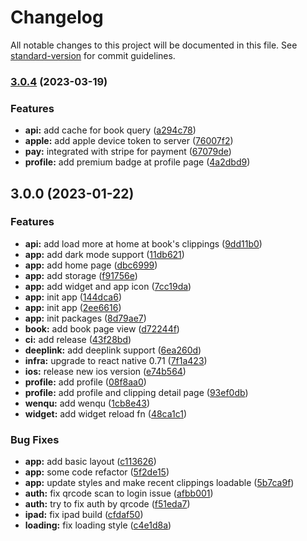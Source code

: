 # Changelog

All notable changes to this project will be documented in this file. See [standard-version](https://github.com/conventional-changelog/standard-version) for commit guidelines.

### [3.0.4](https://github.com/clippingkk/tanjong/compare/v3.0.3...v3.0.4) (2023-03-19)


### Features

* **api:** add cache for book query ([a294c78](https://github.com/clippingkk/tanjong/commit/a294c78b4d50208ff97c1c63ea9f8a307280dc32))
* **apple:** add apple device token to server ([76007f2](https://github.com/clippingkk/tanjong/commit/76007f2b2f54f9adeb43796c8962a1ac7ec20ebd))
* **pay:** integrated with stripe for payment ([67079de](https://github.com/clippingkk/tanjong/commit/67079de599eb8a85385a50abce9d83c4b9184091))
* **profile:** add premium badge at profile page ([4a2dbd9](https://github.com/clippingkk/tanjong/commit/4a2dbd97d18d2ffd88faf6dcccd14974be6fa716))

## 3.0.0 (2023-01-22)


### Features

* **api:** add load more at home at book's clippings ([9dd11b0](https://github.com/clippingkk/tanjong/commit/9dd11b074460528d8f6e1a2c53b628272cf48b41))
* **app:** add dark mode support ([11db621](https://github.com/clippingkk/tanjong/commit/11db6213872a377179fd37ccca59ef7666f085d4))
* **app:** add home page ([dbc6999](https://github.com/clippingkk/tanjong/commit/dbc69991f59cee09c26b0aef43b9a6ea4aea8115))
* **app:** add storage ([f91756e](https://github.com/clippingkk/tanjong/commit/f91756e4d30b36c60040612db82c627e3aeacb1b))
* **app:** add widget and app icon ([7cc19da](https://github.com/clippingkk/tanjong/commit/7cc19da81016be3722f0b90f24575b8cd5cb881d))
* **app:** init app ([144dca6](https://github.com/clippingkk/tanjong/commit/144dca68bf73d73f5799a3beffb09856ac41b6d7))
* **app:** init app ([2ee6616](https://github.com/clippingkk/tanjong/commit/2ee661678dde821a857dfb807275ec6a199117c2))
* **app:** init packages ([8d79ae7](https://github.com/clippingkk/tanjong/commit/8d79ae73593a42e74bdb7110faad68c3f37d27fb))
* **book:** add book page view ([d72244f](https://github.com/clippingkk/tanjong/commit/d72244fa33263eb7d00146bae111410f9c91d767))
* **ci:** add release ([43f28bd](https://github.com/clippingkk/tanjong/commit/43f28bddd81e87714710a458fb8b57b4c7d61f8b))
* **deeplink:** add deeplink support ([6ea260d](https://github.com/clippingkk/tanjong/commit/6ea260d0cef98954593a0e98d6e48226e9ea4f3e))
* **infra:** upgrade to react native 0.71 ([7f1a423](https://github.com/clippingkk/tanjong/commit/7f1a423e96d0a0589e8a345aed520cdbd030e5f1))
* **ios:** release new ios version ([e74b564](https://github.com/clippingkk/tanjong/commit/e74b5645659a27490d368d146c7a57caeb6a21f4))
* **profile:** add profile ([08f8aa0](https://github.com/clippingkk/tanjong/commit/08f8aa0e51f88f4e9eb8d91ea5d62f7e3ae5fd6b))
* **profile:** add profile and clipping detail page ([93ef0db](https://github.com/clippingkk/tanjong/commit/93ef0db881044beb8d622f48fd3c08ffef525db0))
* **wenqu:** add wenqu ([1cb8e43](https://github.com/clippingkk/tanjong/commit/1cb8e43795d3813a748e2f44d76e5ecccdaf8fc6))
* **widget:** add widget reload fn ([48ca1c1](https://github.com/clippingkk/tanjong/commit/48ca1c1a6848578c615ce2760c8178bbae3957e4))


### Bug Fixes

* **app:** add basic layout ([c113626](https://github.com/clippingkk/tanjong/commit/c1136269bd17f667e36de8422bb05185fb44503f))
* **app:** some code refactor ([5f2de15](https://github.com/clippingkk/tanjong/commit/5f2de1542dc1743b6104b5e16b5c988f39e5f311))
* **app:** update styles and make recent clippings loadable ([5b7ca9f](https://github.com/clippingkk/tanjong/commit/5b7ca9f813ef00830d4ed55256cd0a8df0c65c9d))
* **auth:** fix qrcode scan to login issue ([afbb001](https://github.com/clippingkk/tanjong/commit/afbb001e47ace0f08ec6e44a070ecf1d015d21a5))
* **auth:** try to fix auth by qrcode ([f51eda7](https://github.com/clippingkk/tanjong/commit/f51eda7a45a9a6275e3484ffbfaf55f562c135ed))
* **ipad:** fix ipad build ([cfdaf50](https://github.com/clippingkk/tanjong/commit/cfdaf50d128b3b527b6451fd8672468d6316f9cd))
* **loading:** fix loading style ([c4e1d8a](https://github.com/clippingkk/tanjong/commit/c4e1d8a4734c72224db7d25c9c8fe562063fc48c))
